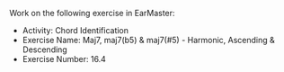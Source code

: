 Work on the following exercise in EarMaster:
- Activity: Chord Identification
- Exercise Name: Maj7, maj7(b5) & maj7(#5) - Harmonic, Ascending & Descending
- Exercise Number: 16.4
